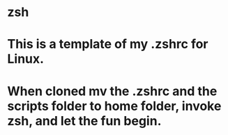 # zsh
# This is a template of my .zshrc for Linux.
# When cloned mv the .zshrc and the scripts folder to home folder, invoke zsh, and let the fun begin. 
